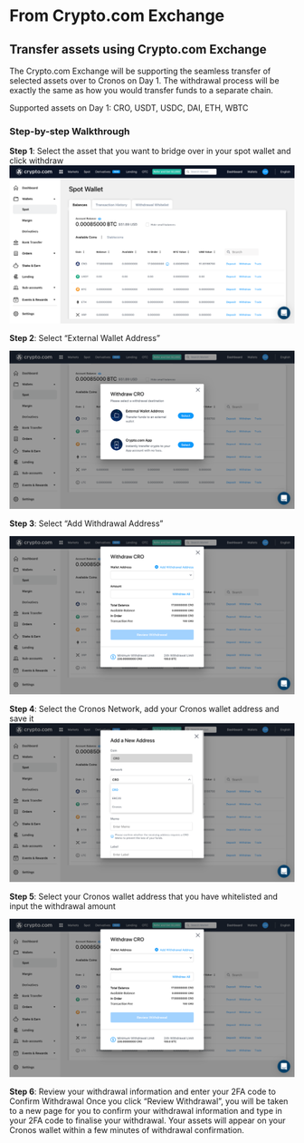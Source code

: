 # From Crypto.com Exchange

## Transfer assets using Crypto.com Exchange

The Crypto.com Exchange will be supporting the seamless transfer of selected assets over to Cronos on Day 1. The withdrawal process will be exactly the same as how you would transfer funds to a separate chain.

Supported assets on Day 1: CRO, USDT, USDC, DAI, ETH, WBTC

### Step-by-step Walkthrough

**Step 1**: Select the asset that you want to bridge over in your spot wallet and click withdraw ![centered image](../assets/cdcex1.png)

**Step 2**: Select “External Wallet Address”

![centered image](../assets/cdcex2.png)

**Step 3**: Select “Add Withdrawal Address”

![centered image](<../assets/cdcex3 (1) (1).png>)

**Step 4**: Select the Cronos Network, add your Cronos wallet address and save it ![centered image](../assets/cdcex4.png)

**Step 5**: Select your Cronos wallet address that you have whitelisted and input the withdrawal amount

![centered image](<../assets/cdcex3 (1).png>)

**Step 6**: Review your withdrawal information and enter your 2FA code to Confirm Withdrawal Once you click “Review Withdrawal”, you will be taken to a new page for you to confirm your withdrawal information and type in your 2FA code to finalise your withdrawal. Your assets will appear on your Cronos wallet within a few minutes of withdrawal confirmation.
